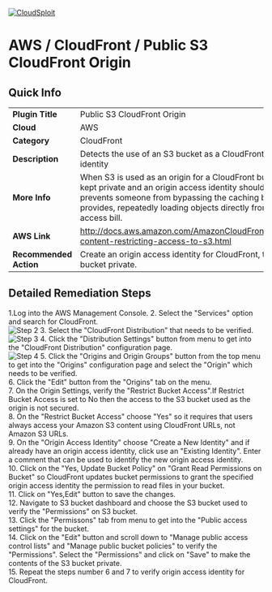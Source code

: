 [![CloudSploit](https://cloudsploit.com/img/logo-new-big-text-100.png "CloudSploit")](https://cloudsploit.com)

# AWS / CloudFront / Public S3 CloudFront Origin

## Quick Info

| | |
|-|-|
| **Plugin Title** | Public S3 CloudFront Origin |
| **Cloud** | AWS |
| **Category** | CloudFront |
| **Description** | Detects the use of an S3 bucket as a CloudFront origin without an origin access identity |
| **More Info** | When S3 is used as an origin for a CloudFront bucket, the contents should be kept private and an origin access identity should allow CloudFront access. This prevents someone from bypassing the caching benefits that CloudFront provides, repeatedly loading objects directly from S3, and amassing a large access bill. |
| **AWS Link** | http://docs.aws.amazon.com/AmazonCloudFront/latest/DeveloperGuide/private-content-restricting-access-to-s3.html |
| **Recommended Action** | Create an origin access identity for CloudFront, then make the contents of the S3 bucket private. |

## Detailed Remediation Steps
1.Log into the AWS Management Console.
2. Select the "Services" option and search for CloudFront. </br> ![Step 2](/resources/aws/cloudfront//step2.png "Step 2 - Services")
3. Select the "CloudFront Distribution" that needs to be verified.</br> ![Step 3](/resources/aws/cloudfront//step3.png "Step 3 - CloudFront Distribution")
4. Click the "Distribution Settings" button from menu to get into the "CloudFront Distribution" configuration page. </br>![Step 4](/resources/aws/cloudfront//step4.png "Step 4 - Distribution Settings")
5. Click the "Origins and Origin Groups" button from the top menu to get into the "Origins" configuration page and select the "Origin" which needs to be verified.</br>
6. Click the "Edit" button from the "Origins" tab on the menu.</br>
7. On the Origin Settings, verify the "Restrict Bucket Access".If Restrict Bucket Access is set to No then the access to the S3 bucket used as the origin is not secured.</br> 
8. On the "Restrict Bucket Access" choose "Yes" so it requires that users always access your Amazon S3 content using CloudFront URLs, not Amazon S3 URLs.</br>
9. On the "Origin Access Identity" choose "Create a New Identity" and if already have an origin access identity, click use an "Existing Identity". Enter a comment that can be used to identify the new origin access identity.</br>
10. Click on the "Yes, Update Bucket Policy" on "Grant Read Permissions on Bucket" so CloudFront updates bucket permissions to grant the specified origin access identity the permission to read files in your bucket.</br>
11. Click on "Yes,Edit" button to save the changes.</br>
12. Navigate to S3 bucket dashboard and choose the S3 bucket used to verify the "Permissions" on S3 bucket.</br>
13. Click the "Permissons" tab from menu to get into the "Public access settings" for the bucket.</br>
14. Click on the "Edit" button and scroll down to "Manage public access control lists" and "Manage public bucket policies" to verify the "Permissions". Select the "Permissions" and click on "Save" to make the contents of the S3 bucket private.</br>
15. Repeat the steps number 6 and 7 to verify origin access identity for CloudFront.</br>

